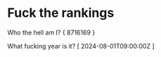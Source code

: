 # Fuck the rankings

Who the hell am I?
{ 8716169 }

What fucking year is it?
[ 2024-08-01T09:00:00Z ]

